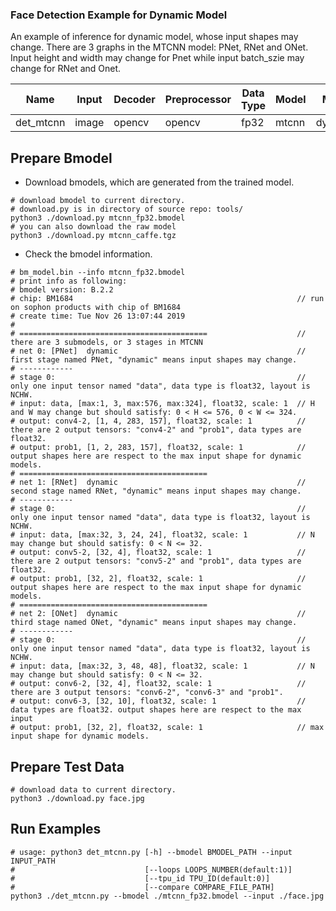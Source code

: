### Face Detection Example for Dynamic Model

An example of inference for dynamic model, whose input shapes may change.
There are 3 graphs in the MTCNN model: PNet, RNet and ONet. Input height and width may change for Pnet while input batch_szie may change for RNet and Onet.

Name|Input|Decoder|Preprocessor|Data Type|Model|Mode
-|-|-|-|-|-|-
det_mtcnn|image|opencv|opencv|fp32|mtcnn|dynamic

## Prepare Bmodel

* Download bmodels, which are generated from the trained model.

```shell
# download bmodel to current directory.
# download.py is in directory of source repo: tools/
python3 ./download.py mtcnn_fp32.bmodel
# you can also download the raw model
python3 ./download.py mtcnn_caffe.tgz
```

* Check the bmodel information.

```shell
# bm_model.bin --info mtcnn_fp32.bmodel
# print info as following:
# bmodel version: B.2.2
# chip: BM1684                                                  // run on sophon products with chip of BM1684
# create time: Tue Nov 26 13:07:44 2019
#
# ==========================================                    // there are 3 submodels, or 3 stages in MTCNN
# net 0: [PNet]  dynamic                                        // first stage named PNet, "dynamic" means input shapes may change.
# ------------
# stage 0:                                                      // only one input tensor named "data", data type is float32, layout is NCHW.
# input: data, [max:1, 3, max:576, max:324], float32, scale: 1  // H and W may change but should satisfy: 0 < H <= 576, 0 < W <= 324.
# output: conv4-2, [1, 4, 283, 157], float32, scale: 1          // there are 2 output tensors: "conv4-2" and "prob1", data types are float32.
# output: prob1, [1, 2, 283, 157], float32, scale: 1            // output shapes here are respect to the max input shape for dynamic models.
# ==========================================
# net 1: [RNet]  dynamic                                        // second stage named RNet, "dynamic" means input shapes may change.
# ------------
# stage 0:                                                      // only one input tensor named "data", data type is float32, layout is NCHW.
# input: data, [max:32, 3, 24, 24], float32, scale: 1           // N may change but should satisfy: 0 < N <= 32.
# output: conv5-2, [32, 4], float32, scale: 1                   // there are 2 output tensors: "conv5-2" and "prob1", data types are float32.
# output: prob1, [32, 2], float32, scale: 1                     // output shapes here are respect to the max input shape for dynamic models.
# ==========================================
# net 2: [ONet]  dynamic                                        // third stage named ONet, "dynamic" means input shapes may change.
# ------------
# stage 0:                                                      // only one input tensor named "data", data type is float32, layout is NCHW.
# input: data, [max:32, 3, 48, 48], float32, scale: 1           // N may change but should satisfy: 0 < N <= 32.
# output: conv6-2, [32, 4], float32, scale: 1                   // there are 3 output tensors: "conv6-2", "conv6-3" and "prob1".
# output: conv6-3, [32, 10], float32, scale: 1                  // data types are float32. output shapes here are respect to the max input
# output: prob1, [32, 2], float32, scale: 1                     // max input shape for dynamic models.
```

## Prepare Test Data

```shell
# download data to current directory.
python3 ./download.py face.jpg
```

## Run Examples

```shell
# usage: python3 det_mtcnn.py [-h] --bmodel BMODEL_PATH --input INPUT_PATH
#                             [--loops LOOPS_NUMBER(default:1)]
#                             [--tpu_id TPU_ID(default:0)]
#                             [--compare COMPARE_FILE_PATH]
python3 ./det_mtcnn.py --bmodel ./mtcnn_fp32.bmodel --input ./face.jpg
```
